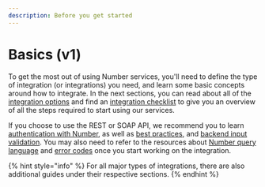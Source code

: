 ```yaml
---
description: Before you get started
---
```


# Basics (v1)

To get the most out of using Number services, you'll need to define the type of integration (or integrations) you need, and learn some basic concepts around how to integrate. In the next sections, you can read about all of the [integration options](../integration-options-v1/) and find an [integration checklist](../integration-checklist.md) to give you an overview of all the steps required to start using our services.

If you choose to use the REST or SOAP API, we recommend you to learn [authentication with Number](api-authentication-v3.md), as well as [best practices](api-best-practices-v2.md), and [backend input validation](api-input-validation-v1.md). You may also need to refer to the resources about [Number query language](../../resources/querying-v1.md) and [error codes](../../resources/error-codes.md) once you start working on the integration.

{% hint style="info" %}
For all major types of integrations, there are also additional guides under their respective sections.
{% endhint %}


